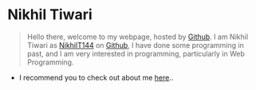 
# Nikhil Tiwari

> Hello there, welcome to my webpage, hosted by <a style="text-decorations:none;" href="https://www.github.com">Github</a>.
> I am Nikhil Tiwari as <a style="text-decorations:none;" href="https://githu.com/NikhilT8144">NikhilT144</a> on <a style="text-decorations:none;" href="https://www.github.com">Github</a>,
> I have done some programming in past, and I am very interested in programming, particularly in Web Programming.

- I recommend you to check out about me <a style="text-decorations:none;" href="https://nikhilt8144.github.io">here</a>..
